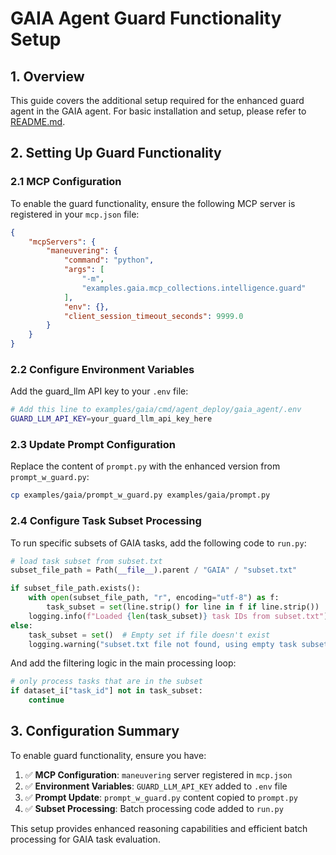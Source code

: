 # GAIA Agent Guard Functionality Setup

## 1. Overview

This guide covers the additional setup required for the enhanced guard agent in the GAIA agent. For basic installation and setup, please refer to [README.md](README.md).

## 2. Setting Up Guard Functionality

### 2.1 MCP Configuration

To enable the guard functionality, ensure the following MCP server is registered in your `mcp.json` file:

```json
{
    "mcpServers": {
        "maneuvering": {
            "command": "python",
            "args": [
                "-m",
                "examples.gaia.mcp_collections.intelligence.guard"
            ],
            "env": {},
            "client_session_timeout_seconds": 9999.0
        }
    }
}
```

### 2.2 Configure Environment Variables

Add the guard_llm API key to your `.env` file:

```bash
# Add this line to examples/gaia/cmd/agent_deploy/gaia_agent/.env
GUARD_LLM_API_KEY=your_guard_llm_api_key_here
```

### 2.3 Update Prompt Configuration

Replace the content of `prompt.py` with the enhanced version from `prompt_w_guard.py`:

```bash
cp examples/gaia/prompt_w_guard.py examples/gaia/prompt.py
```

### 2.4 Configure Task Subset Processing

To run specific subsets of GAIA tasks, add the following code to `run.py`:

```python
# load task subset from subset.txt
subset_file_path = Path(__file__).parent / "GAIA" / "subset.txt"

if subset_file_path.exists():
    with open(subset_file_path, "r", encoding="utf-8") as f:
        task_subset = set(line.strip() for line in f if line.strip())
    logging.info(f"Loaded {len(task_subset)} task IDs from subset.txt")
else:
    task_subset = set()  # Empty set if file doesn't exist
    logging.warning("subset.txt file not found, using empty task subset")
```

And add the filtering logic in the main processing loop:

```python
# only process tasks that are in the subset
if dataset_i["task_id"] not in task_subset:
    continue
```


## 3. Configuration Summary

To enable guard functionality, ensure you have:

1. ✅ **MCP Configuration**: `maneuvering` server registered in `mcp.json`
2. ✅ **Environment Variables**: `GUARD_LLM_API_KEY` added to `.env` file
3. ✅ **Prompt Update**: `prompt_w_guard.py` content copied to `prompt.py`
4. ✅ **Subset Processing**: Batch processing code added to `run.py`


This setup provides enhanced reasoning capabilities and efficient batch processing for GAIA task evaluation.
